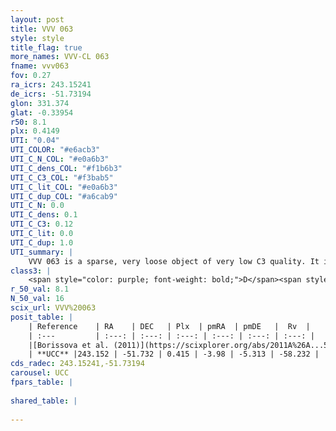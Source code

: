 ```yaml
---
layout: post
title: VVV 063
style: style
title_flag: true
more_names: VVV-CL 063
fname: vvv063
fov: 0.27
ra_icrs: 243.15241
de_icrs: -51.73194
glon: 331.374
glat: -0.33954
r50: 8.1
plx: 0.4149
UTI: "0.04"
UTI_COLOR: "#e6acb3"
UTI_C_N_COL: "#e0a6b3"
UTI_C_dens_COL: "#f1b6b3"
UTI_C_C3_COL: "#f3bab5"
UTI_C_lit_COL: "#e0a6b3"
UTI_C_dup_COL: "#a6cab9"
UTI_C_N: 0.0
UTI_C_dens: 0.1
UTI_C_C3: 0.12
UTI_C_lit: 0.0
UTI_C_dup: 1.0
UTI_summary: |
    VVV 063 is a sparse, very loose object of very low C3 quality. It is rarely studied in the literature, with no articles listed in the last 14 years.<br><br><span style="color: #99180f; font-weight: bold;">Warning: </span>contains less than 25 stars with <i>P>0.5</i> estimated.
class3: |
    <span style="color: purple; font-weight: bold;">D</span><span style="color: red; font-weight: bold;">C</span>
r_50_val: 8.1
N_50_val: 16
scix_url: VVV%20063
posit_table: |
    | Reference    | RA    | DEC   | Plx  | pmRA  | pmDE   |  Rv  |
    | :---         | :---: | :---: | :---: | :---: | :---: | :---: |
    |[Borissova et al. (2011)](https://scixplorer.org/abs/2011A%26A...532A.131B) | 243.175 | -51.751 | -- | -- | -- | -- |
    | **UCC** |243.152 | -51.732 | 0.415 | -3.98 | -5.313 | -58.232 | 
cds_radec: 243.15241,-51.73194
carousel: UCC
fpars_table: |
    
shared_table: |
    
---
```

